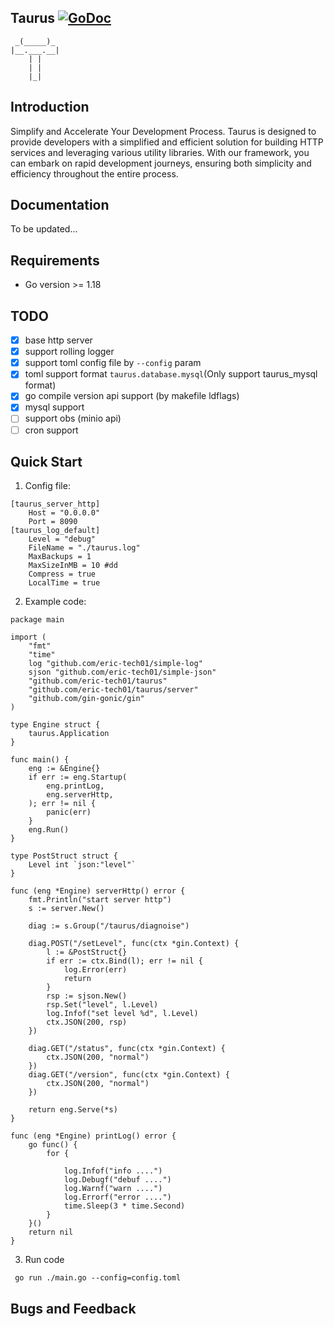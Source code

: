 ## Taurus [![GoDoc](https://pkg.go.dev/badge/github.com/eric-tech01/taurus)](https://pkg.go.dev/github.com/eric-tech01/taurus@v0.1.1)

     _(_____)_
    |__.___.__|
        | |
        | |
        |_|

## Introduction

Simplify and Accelerate Your Development Process.
Taurus is designed to provide developers with a simplified and efficient solution for building HTTP services and leveraging various utility libraries. With our framework, you can embark on rapid development journeys, ensuring both simplicity and efficiency throughout the entire process.

## Documentation

To be updated...

## Requirements

- Go version >= 1.18

## TODO

- [x] base http server
- [x] support rolling logger
- [x] support toml config file by `--config` param
- [x] toml support format `taurus.database.mysql`(Only support taurus_mysql format)
- [x] go compile version api support (by makefile ldflags)
- [x] mysql support
- [ ] support obs (minio api)
- [ ] cron support

## Quick Start

1.  Config file:

```
[taurus_server_http]
    Host = "0.0.0.0"
    Port = 8090
[taurus_log_default]
    Level = "debug"
    FileName = "./taurus.log"
    MaxBackups = 1
    MaxSizeInMB = 10 #dd
    Compress = true
    LocalTime = true
```

2. Example code:

```
package main

import (
	"fmt"
	"time"
	log "github.com/eric-tech01/simple-log"
	sjson "github.com/eric-tech01/simple-json"
	"github.com/eric-tech01/taurus"
	"github.com/eric-tech01/taurus/server"
	"github.com/gin-gonic/gin"
)

type Engine struct {
	taurus.Application
}

func main() {
	eng := &Engine{}
	if err := eng.Startup(
		eng.printLog,
		eng.serverHttp,
	); err != nil {
		panic(err)
	}
	eng.Run()
}

type PostStruct struct {
	Level int `json:"level"`
}

func (eng *Engine) serverHttp() error {
	fmt.Println("start server http")
	s := server.New()

	diag := s.Group("/taurus/diagnoise")

	diag.POST("/setLevel", func(ctx *gin.Context) {
		l := &PostStruct{}
		if err := ctx.Bind(l); err != nil {
			log.Error(err)
			return
		}
		rsp := sjson.New()
		rsp.Set("level", l.Level)
		log.Infof("set level %d", l.Level)
		ctx.JSON(200, rsp)
	})

	diag.GET("/status", func(ctx *gin.Context) {
		ctx.JSON(200, "normal")
	})
	diag.GET("/version", func(ctx *gin.Context) {
		ctx.JSON(200, "normal")
	})

	return eng.Serve(*s)
}

func (eng *Engine) printLog() error {
	go func() {
		for {

			log.Infof("info ....")
			log.Debugf("debuf ....")
			log.Warnf("warn ....")
			log.Errorf("error ....")
			time.Sleep(3 * time.Second)
		}
	}()
	return nil
}
```

3. Run code

```
 go run ./main.go --config=config.toml
```

## Bugs and Feedback
